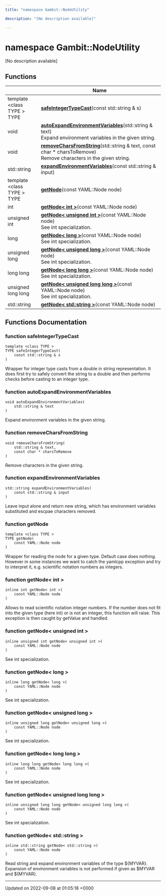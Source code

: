 ```yaml
---
title: "namespace Gambit::NodeUtility"

description: "[No description available]"

---
```


# namespace Gambit::NodeUtility

[No description available]

## Functions

|                | Name           |
| -------------- | -------------- |
| template <class TYPE \> <br>TYPE | **[safeIntegerTypeCast](/documentation/code/namespaces/namespacegambit_1_1nodeutility/)**(const std::string & s) |
| void | **[autoExpandEnvironmentVariables](/documentation/code/namespaces/namespacegambit_1_1nodeutility/)**(std::string & text)<br>Expand environment variables in the given string.  |
| void | **[removeCharsFromString](/documentation/code/namespaces/namespacegambit_1_1nodeutility/)**(std::string & text, const char * charsToRemove)<br>Remove characters in the given string.  |
| std::string | **[expandEnvironmentVariables](/documentation/code/namespaces/namespacegambit_1_1nodeutility/)**(const std::string & input) |
| template <class TYPE \> <br>TYPE | **[getNode](/documentation/code/namespaces/namespacegambit_1_1nodeutility/)**(const YAML::Node node) |
| int | **[getNode< int >](/documentation/code/namespaces/namespacegambit_1_1nodeutility/)**(const YAML::Node node) |
| unsigned int | **[getNode< unsigned int >](/documentation/code/namespaces/namespacegambit_1_1nodeutility/)**(const YAML::Node node)<br>See int specialization.  |
| long | **[getNode< long >](/documentation/code/namespaces/namespacegambit_1_1nodeutility/)**(const YAML::Node node)<br>See int specialization.  |
| unsigned long | **[getNode< unsigned long >](/documentation/code/namespaces/namespacegambit_1_1nodeutility/)**(const YAML::Node node)<br>See int specialization.  |
| long long | **[getNode< long long >](/documentation/code/namespaces/namespacegambit_1_1nodeutility/)**(const YAML::Node node)<br>See int specialization.  |
| unsigned long long | **[getNode< unsigned long long >](/documentation/code/namespaces/namespacegambit_1_1nodeutility/)**(const YAML::Node node)<br>See int specialization.  |
| std::string | **[getNode< std::string >](/documentation/code/namespaces/namespacegambit_1_1nodeutility/)**(const YAML::Node node) |


## Functions Documentation

### function safeIntegerTypeCast

```
template <class TYPE >
TYPE safeIntegerTypeCast(
    const std::string & s
)
```


Wrapper for integer type casts from a double in string representation. It does first try to safely convert the string to a double and then performs checks before casting to an integer type. 


### function autoExpandEnvironmentVariables

```
void autoExpandEnvironmentVariables(
    std::string & text
)
```

Expand environment variables in the given string. 

### function removeCharsFromString

```
void removeCharsFromString(
    std::string & text,
    const char * charsToRemove
)
```

Remove characters in the given string. 

### function expandEnvironmentVariables

```
std::string expandEnvironmentVariables(
    const std::string & input
)
```


Leave input alone and return new string, which has environment variables substituted and escpae characters removed. 


### function getNode

```
template <class TYPE >
TYPE getNode(
    const YAML::Node node
)
```


Wrapper for reading the node for a given type. Default case does nothing. However in some instances we want to catch the yamlcpp exception and try to interpret it, e.g. scientific notation numbers as integers. 


### function getNode< int >

```
inline int getNode< int >(
    const YAML::Node node
)
```


Allows to read scientific notation integer numbers. If the number does not fit into the given type (here int) or is not an integer, this function will raise. This exception is then caught by getValue and handled. 


### function getNode< unsigned int >

```
inline unsigned int getNode< unsigned int >(
    const YAML::Node node
)
```

See int specialization. 

### function getNode< long >

```
inline long getNode< long >(
    const YAML::Node node
)
```

See int specialization. 

### function getNode< unsigned long >

```
inline unsigned long getNode< unsigned long >(
    const YAML::Node node
)
```

See int specialization. 

### function getNode< long long >

```
inline long long getNode< long long >(
    const YAML::Node node
)
```

See int specialization. 

### function getNode< unsigned long long >

```
inline unsigned long long getNode< unsigned long long >(
    const YAML::Node node
)
```

See int specialization. 

### function getNode< std::string >

```
inline std::string getNode< std::string >(
    const YAML::Node node
)
```


Read string and expand environment variables of the type ${MYVAR}. Expansion of environment variables is not performed if given as $MYVAR and ${MYVAR}. 






-------------------------------

Updated on 2022-09-08 at 01:05:18 +0000